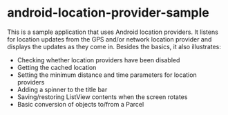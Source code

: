 android-location-provider-sample
================================
This is a sample application that uses Android location providers. It listens for location updates from the GPS and/or network location provider and displays the updates as they come in. Besides the basics, it also illustrates:
- Checking whether location providers have been disabled
- Getting the cached location
- Setting the minimum distance and time parameters for location providers
- Adding a spinner to the title bar
- Saving/restoring ListView contents when the screen rotates
- Basic conversion of objects to/from a Parcel
